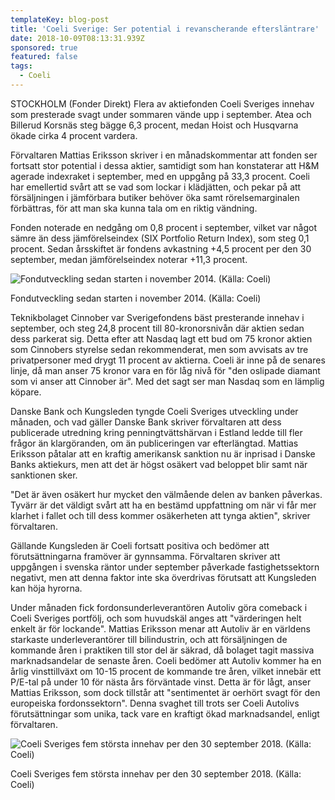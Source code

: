 ```yaml
---
templateKey: blog-post
title: 'Coeli Sverige: Ser potential i revanscherande eftersläntrare'
date: 2018-10-09T08:13:31.939Z
sponsored: true
featured: false
tags:
  - Coeli
---
```

STOCKHOLM (Fonder Direkt) Flera av aktiefonden Coeli Sveriges innehav som presterade svagt under sommaren vände upp i september. Atea och Billerud Korsnäs steg bägge 6,3 procent, medan Hoist och Husqvarna ökade cirka 4 procent vardera.

Förvaltaren Mattias Eriksson skriver i en månadskommentar att fonden ser fortsatt stor potential i dessa aktier, samtidigt som han konstaterar att H&M agerade indexraket i september, med en uppgång på 33,3 procent. Coeli har emellertid svårt att se vad som lockar i klädjätten, och pekar på att försäljningen i jämförbara butiker behöver öka samt rörelsemarginalen förbättras, för att man ska kunna tala om en riktig vändning. 

Fonden noterade en nedgång om 0,8 procent i september, vilket var något sämre än dess jämförelseindex (SIX Portfolio Return Index), som steg 0,1 procent. Sedan årsskiftet är fondens avkastning +4,5 procent per den 30 september, medan jämförelseindex noterar +11,3 procent.

![Fondutveckling sedan starten i november 2014. (Källa: Coeli)](/img/561794901.png)

<span class="image-caption">Fondutveckling sedan starten i november 2014. (Källa: Coeli)</span>

Teknikbolaget Cinnober var Sverigefondens bäst presterande innehav i september, och steg 24,8 procent till 80-kronorsnivån där aktien sedan dess parkerat sig. Detta efter att Nasdaq lagt ett bud om 75 kronor aktien som Cinnobers styrelse sedan rekommenderat, men som avvisats av tre privatpersoner med drygt 11 procent av aktierna. Coeli är inne på de senares linje, då man anser 75 kronor vara en för låg nivå för "den oslipade diamant som vi anser att Cinnober är". Med det sagt ser man Nasdaq som en lämplig köpare.

Danske Bank och Kungsleden tyngde Coeli Sveriges utveckling under månaden, och vad gäller Danske Bank skriver förvaltaren att dess publicerade utredning kring penningtvättshärvan i Estland ledde till fler frågor än klargöranden, om än publiceringen var efterlängtad. Mattias Eriksson påtalar att en kraftig amerikansk sanktion nu är inprisad i Danske Banks aktiekurs, men att det är högst osäkert vad beloppet blir samt när sanktionen sker. 

"Det är även osäkert hur mycket den välmående delen av banken påverkas. Tyvärr är det väldigt svårt att ha en bestämd uppfattning om när vi får mer klarhet i fallet och till dess kommer osäkerheten att tynga aktien", skriver förvaltaren.

Gällande Kungsleden är Coeli fortsatt positiva och bedömer att förutsättningarna framöver är gynnsamma. Förvaltaren skriver att uppgången i svenska räntor under september påverkade fastighetssektorn negativt, men att denna faktor inte ska överdrivas förutsatt att Kungsleden kan höja hyrorna.

Under månaden fick fordonsunderleverantören Autoliv göra comeback i Coeli Sveriges portfölj, och som huvudskäl anges att "värderingen helt enkelt är för lockande". Mattias Eriksson menar att Autoliv är en världens starkaste underleverantörer till bilindustrin, och att försäljningen de kommande åren i praktiken till stor del är säkrad, då bolaget tagit massiva marknadsandelar de senaste åren. Coeli bedömer att Autoliv kommer ha en årlig vinsttillväxt om 10-15 procent de kommande tre åren, vilket innebär ett P/E-tal på under 10 för nästa års förväntade vinst. Detta är för lågt, anser Mattias Eriksson, som dock tillstår att "sentimentet är oerhört svagt för den europeiska fordonssektorn". Denna svaghet till trots ser Coeli Autolivs förutsättningar som unika, tack vare en kraftigt ökad marknadsandel, enligt förvaltaren.



![Coeli Sveriges fem största innehav per den 30 september 2018. (Källa: Coeli)](/img/561794902.png)

<span class="image-caption">Coeli Sveriges fem största innehav per den 30 september 2018. (Källa: Coeli)</span>
